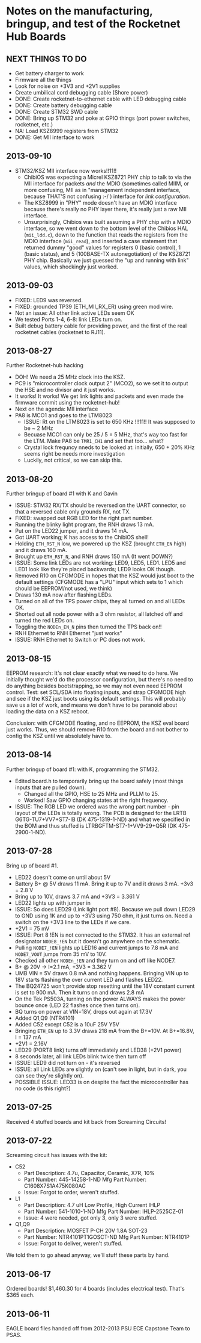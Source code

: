 # Notes on the manufacturing, bringup, and test of the Rocketnet Hub Boards

## NEXT THINGS TO DO

- Get battery charger to work
- Firmware all the things
- Look for noise on +3V3 and +2V1 supplies
- Create umbilical cord debugging cable (Shore power)
- DONE: Create rocketnet-to-ethernet cable with LED debugging cable
- DONE: Create battery debugging cable
- DONE: Create STM32 SWD cable
- DONE: Bring up STM32 and poke at GPIO things (port power switches, rocketnet, etc.)
- NA: Load KSZ8999 registers from STM32
- DONE: Get MII interface to work

## 2013-09-10

- STM32/KSZ MII interface now works!!11!!
   - ChibiOS was expecting a Micrel KSZ8721 PHY chip to talk to via the MII interface for packets *and* the MDIO (sometimes called MIIM, or more confusing, MII as in "management independent interface, because THAT'S not confusing :-/ ) interface for *link configuration*.
   - The KSZ8999 in "PHY" mode doesn't have an MDIO interface because there's really no PHY layer there, it's really just a raw MII interface.
   - Unsurprisingly, Chibios was built assuming a PHY chip with a MDIO interface, so we went down to the bottom level of the Chibios HAL (`mii_ldd.c`), down to the function that reads the registers from the MDIO interface (`mii_read`), and inserted a case statement that returned dummy "good" values for registers 0 (basic control), 1 (basic status), and 5 (100BASE-TX autonegotiation) of the KSZ8721 PHY chip. Basically we just guessed the "up and running with link" values, which shockingly just worked.


## 2013-09-03

- FIXED: LED9 was reversed.
- FIXED: grounded TP39 (ETH_MII_RX_ER) using green mod wire.
- Not an issue: All other link active LEDs seem OK
- We tested Ports 1-4, 6-8: link LEDs turn on.
- Built debug battery cable for providing power, and the first of the real rocketnet cables (rocketnet to RJ11).

## 2013-08-27 

Further Rocketnet-hub hacking

- DOH! We need a 25 MHz clock into the KSZ.
- PC9 is "microcontroller clock output 2" (MCO2), so we set it to output the HSE and no divisor and it just works.
- It works! It works! We get link lights and packets and even made the firmware commit using the rocketnet-hub!
- Next on the agenda: MII interface
- PA8 is MCO1 and goes to the LTM8023 
   - ISSUE: Rt on the LTM8023 is set to 650 KHz !!!11!! It was supposed to be ~ 2 MHz
   - Becuase MCO1 can only be 25 / 5 = 5 MHz, that's way too fast for the LTM. Make PA8 be `TMR1_CH1` and set that too... what?
   - Crystal lock frequncy nneds to be looked at: initially, 650 + 20% KHz seems right be needs more investigation
   - Luckily, not critical, so we can skip this.

## 2013-08-20

Further bringup of board #1 with K and Gavin

- ISSUE: STM32 RX/TX should be reversed on the UART connector, so that a reversed cable only grounds RX, not TX.
- FIXED: swapped out RGB LED for the right part number.
- Running the blinky light program, the RNH draws 13 mA.
- Put on the LED22 jumper, and it draws 14 mA.
- Got UART working; K has access to the ChibiOS shell!
- Holding `ETH_RST_N` low, we powered up the KSZ (brought `ETH_EN` high) and it draws 160 mA.
- Brought up `ETH_RST_N`, and RNH draws 150 mA (It went DOWN?)
- ISSUE: Some link LEDs are not working: LED9, LED5, LED1. LED5 and LED1 look like they're placed backwards; LED9 looks OK though.
- Removed R10 on CFGMODE in hopes that the KSZ would just boot to the default settings (CFGMODE has a "LPU" input which sets to 1 which should be EEPROM/not used, we think)
- Draws 130 mA now after flashing LEDs.
- Turned on all of the TPS power chips, they all turned on and all LEDs OK.
- Shorted out all node power with a 3 ohm resistor, all latched off and turned the red LEDs on.
- Toggling the `NODEn_EN_N` pins then turned the TPS back on!!
- RNH Ethernet to RNH Ethernet "just works"
- ISSUE: RNH Ethernet to Switch or PC does not work.

## 2013-08-15

EEPROM research: It's not clear exactly what we need to do here. We initially thought we'd do the processor configuration, but there's no need to do anything besides bootstrapping, so we may not even need EEPROM control. Test: set SCL/SDA into floating inputs, and strap CFGMODE high and see if the KSZ just boots using its default settings. This will probably save us a lot of work, and means we don't have to be paranoid about loading the data on a KSZ reboot.

Conclusion: with CFGMODE floating, and no EEPROM, the KSZ eval board just works. Thus, we should remove R10 from the board and not bother to config the KSZ until we absolutely have to.

## 2013-08-14

Further bringup of board #1: with K, programming the STM32.

- Edited board.h to temporarily bring up the board safely (most things inputs that are pulled down).
   - Changed all the GPIO, HSE to 25 MHz and PLLM to 25.
   - Worked! Saw GPIO changing states at the right frequency.
- ISSUE: The RGB LED we ordered was the wrong part number - pin layout of the LEDs is totally wrong. The PCB is designed for the LRTB G6TG-TU7+VV7+ST7-IB (DK 475-1319-1-ND) and what we specified in the BOM and thus stuffed is LTRBGFTM-ST7-1+VV9-29+Q5R (DK 475-2900-1-ND).
 
## 2013-07-28

Bring up of board #1.

- LED22 doesn't come on until about 5V
- Battery B+ @ 5V draws 11 mA. Bring it up to 7V and it draws 3 mA. +3v3 = 2.8 V
- Bring up to 10V, draws 3.7 mA and +3V3 = 3.361 V
- LED22 lights up with jumper in
- ISSUE: So does LED29 (Link light port #8). Because we pull down LED29 to GND using 1K and up to +3V3 using 750 ohm, it just turns on. Need a switch on the +3V3 line to the LEDs if we care.
- +2V1 = 75 mV
- ISSUE: Port 8 !EN is not connected to the STM32. It has an external ref designator `NODE8_!EN` but it doesn't go anywhere on the schematic.
- Pulling `NODE7_!EN` lights up LED16 and current jumps to 7.8 mA and `NODE7_VOUT` jumps from 35 mV to 10V.
- Checked all other `NODEn_!EN` and they turn on and off like NODE7.
- B+ @ 20V -> I=2.1 mA, +3V3 = 3.362 V
- UMB VIN = 5V draws 0.8 mA and nothing happens. Bringing VIN up to 18V starts flashing the over current LED and flashes LED22.
- The BQ24725 won't provide stop resetting until the 18V constant current is set to 900 mA. Then it turns on and draws 2.8 mA 
- On the Tek PS503A, turning on the power ALWAYS makes the power bounce once (LED 22 flashes once then turns on).
- BQ turns on power at VIN=18V, drops out again at 17.3V
- Added Q1,Q9 (NTR4101) 
- Added C52 except C52 is a 10uF 25V Y5V 
- Bringing `ETH_EN` up to 3.3V draws 218 mA from the B+=10V. At B+=16.8V, I = 137 mA
- +2V1 = 2.16V
- LED29 (PORT8 link) turns off immediately and LED38 (+2V1 power)
- 8 seconds later, all link LEDs blink twice then turn off
- ISSUE: LED9 did not turn on - it's reversed
- ISSUE: all Link LEDs are slightly on (can't see in light, but in dark, you can see they're slightly on).
- POSSIBLE ISSUE: LED33 is on despite the fact the microcontroller has no code (is this right?)
 
## 2013-07-25

Received 4 stuffed boards and kit back from Screaming Circuits!

## 2013-07-22

Screaming circuit has issues with the kit:

- C52
    - Part Description: 4.7u, Capacitor, Ceramic,  X7R, 10%
    - Part Number: 445-14258-1-ND  Mfg Part Number: C1608X7S1A475K080AC
    - Issue: Forgot to order, weren't stuffed.
- L1
     - Part Description: 4.7 uH Low Profile, High Current IHLP
     - Part Number: 541-1010-1-ND  Mfg Part Number: IHLP-2525CZ-01
     - Issue: 4 were needed, got only 3, only 3 were stuffed.
- Q1,Q9
     - Part Description: MOSFET P-CH 20V 1.8A SOT-23
     - Part Number: NTR4101PT1GOSCT-ND  Mfg Part Number: NTR4101P
     - Issue: Forgot to deliver, weren't stuffed.

We told them to go ahead anyway, we'll stuff these parts by hand.

## 2013-06-17

Ordered boards! $1,460.30 for 4 boards (includes electrical test). That's $365 each.

## 2013-06-11

EAGLE board files handed off from 2012-2013 PSU ECE Capstone Team to PSAS.


